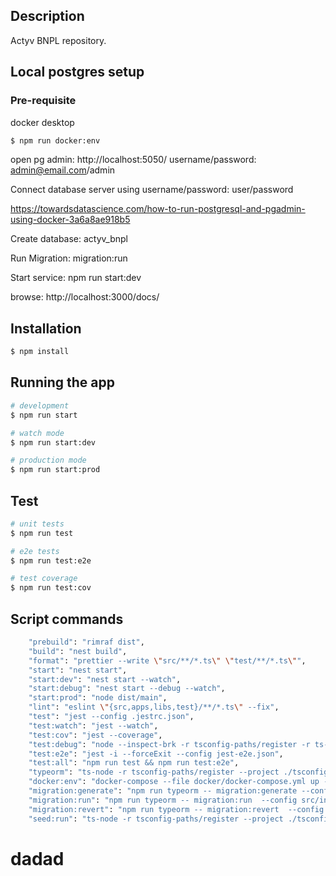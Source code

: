 
## Description

Actyv BNPL repository.

## Local postgres setup
### Pre-requisite
docker desktop
```bash
$ npm run docker:env
```
open pg admin: http://localhost:5050/
username/password: admin@email.com/admin

Connect database server using 
username/password: user/password

https://towardsdatascience.com/how-to-run-postgresql-and-pgadmin-using-docker-3a6a8ae918b5

Create database: actyv_bnpl

Run Migration: migration:run

Start service: npm run start:dev

browse: http://localhost:3000/docs/

## Installation

```bash
$ npm install
```

## Running the app

```bash
# development
$ npm run start

# watch mode
$ npm run start:dev

# production mode
$ npm run start:prod
```

## Test

```bash
# unit tests
$ npm run test

# e2e tests
$ npm run test:e2e

# test coverage
$ npm run test:cov
```

## Script commands

```bash
    "prebuild": "rimraf dist",
    "build": "nest build",
    "format": "prettier --write \"src/**/*.ts\" \"test/**/*.ts\"",
    "start": "nest start",
    "start:dev": "nest start --watch",
    "start:debug": "nest start --debug --watch",
    "start:prod": "node dist/main",
    "lint": "eslint \"{src,apps,libs,test}/**/*.ts\" --fix",
    "test": "jest --config .jestrc.json",
    "test:watch": "jest --watch",
    "test:cov": "jest --coverage",
    "test:debug": "node --inspect-brk -r tsconfig-paths/register -r ts-node/register node_modules/.bin/jest --runInBand",
    "test:e2e": "jest -i --forceExit --config jest-e2e.json",
    "test:all": "npm run test && npm run test:e2e",
    "typeorm": "ts-node -r tsconfig-paths/register --project ./tsconfig.json ./node_modules/.bin/typeorm",
    "docker:env": "docker-compose --file docker/docker-compose.yml up --build",
    "migration:generate": "npm run typeorm -- migration:generate --config src/infrastructure/configs/database.config",
    "migration:run": "npm run typeorm -- migration:run  --config src/infrastructure/configs/database.config",
    "migration:revert": "npm run typeorm -- migration:revert  --config src/infrastructure/configs/database.config",
    "seed:run": "ts-node -r tsconfig-paths/register --project ./tsconfig.json ./node_modules/typeorm-seeding/dist/cli.js seed --root src/infrastructure/configs"
```
# dadad
